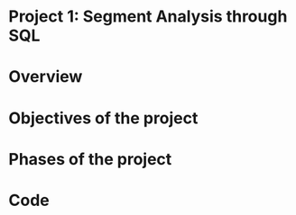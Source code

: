 # Project 1: Segment Analysis through SQL

# Overview

# Objectives of the project

# Phases of the project

# Code

